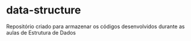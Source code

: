 # data-structure
Repositório criado para armazenar os códigos desenvolvidos durante as aulas de Estrutura de Dados
